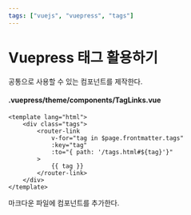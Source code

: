 ```yaml
---
tags: ["vuejs", "vuepress", "tags"]
---
```

# Vuepress 태그 활용하기
공통으로 사용할 수 있는 컴포넌트를 제작한다.
#### .vuepress/theme/components/TagLinks.vue
```vue
<template lang="html">
    <div class="tags">
        <router-link
            v-for="tag in $page.frontmatter.tags"
            :key="tag"
            :to="{ path: '/tags.html#${tag}'}"
        >
            {{ tag }}
        </router-link>
    </div>
</template>
```

마크다운 파일에 컴포넌트를 추가한다.
